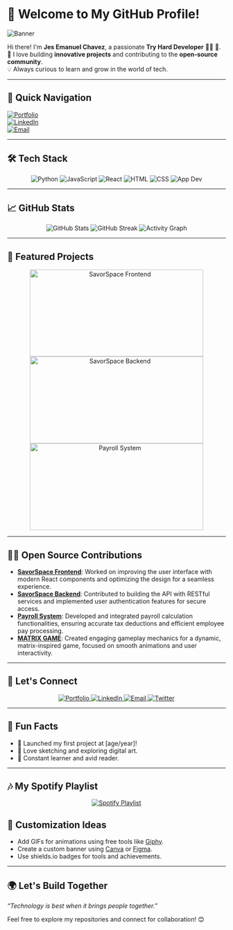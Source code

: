 # 🌟 Welcome to My GitHub Profile!

![Banner](https://64.media.tumblr.com/f6753c4537c395a5305d5e8b872a35bc/c2332f2c10cafb94-1c/s1280x1920/0f86834b55e59e62707ca253f8d6d212df1f1af9.jpg)

Hi there! I'm **Jes Emanuel Chavez**, a passionate **Try Hard Developer** 👨‍💻 🚀.  
🌱 I love building **innovative projects** and contributing to the **open-source community**.  
💡 Always curious to learn and grow in the world of tech.  

---

## 📌 **Quick Navigation**
[![Portfolio](https://img.shields.io/badge/Portfolio-Visit-blue?style=for-the-badge&logo=google-chrome)](#)  
[![LinkedIn](https://img.shields.io/badge/LinkedIn-Connect-blue?style=for-the-badge&logo=linkedin)](https://www.linkedin.com/in/jes-emanuel-chavez-b8ab0a342/)  
[![Email](https://img.shields.io/badge/Email-Send-blue?style=for-the-badge&logo=gmail)](mailto:chavezjes71@example.com)

---

## 🛠️ **Tech Stack**

<div align="center">
  <img src="https://img.shields.io/badge/Code-Python-3776AB?style=for-the-badge&logo=python&logoColor=white" alt="Python"/>
  <img src="https://img.shields.io/badge/Code-JavaScript-F7DF1E?style=for-the-badge&logo=javascript&logoColor=black" alt="JavaScript"/>
  <img src="https://img.shields.io/badge/Framework-React-61DAFB?style=for-the-badge&logo=react&logoColor=black" alt="React"/>
  <img src="https://img.shields.io/badge/Code-HTML-E34F26?style=for-the-badge&logo=html5&logoColor=white" alt="HTML"/>
  <img src="https://img.shields.io/badge/Code-CSS-1572B6?style=for-the-badge&logo=css3&logoColor=white" alt="CSS"/>
  <img src="https://img.shields.io/badge/Tools-App_Dev-4CAF50?style=for-the-badge&logo=appveyor&logoColor=white" alt="App Dev"/>
</div>


---

## 📈 **GitHub Stats**
<div align="center">
  <img src="https://github-readme-stats.vercel.app/api?username=Cappi-dev&show_icons=true&theme=radical" alt="GitHub Stats" />
  <img src="https://github-readme-streak-stats.herokuapp.com/?user=Cappi-dev&theme=radical" alt="GitHub Streak" />
  <img src="https://github-readme-activity-graph.cyclic.app/graph?username=Cappi-dev&theme=react-dark" alt="Activity Graph" />
</div>




---

## 🚀 **Featured Projects**
<div align="center">
  <a href="https://github.com/karl2522/SavorSpace-Frontend">
    <img src="https://i.pinimg.com/736x/8b/db/51/8bdb51ecf2f4c7d9a225a14b11a9d4dc.jpg?text=SavorSpace+Frontend" alt="SavorSpace Frontend" width="400" height="200" />
  </a>
  <a href="https://github.com/karl2522/SavorSpace-Backend">
    <img src="https://i.pinimg.com/736x/af/3a/74/af3a741c07d2cfb96176a2f11470d25f.jpg?text=SavorSpace+Backend" alt="SavorSpace Backend" width="400" height="200" />
  </a>
  <a href="https://github.com/Cappi-dev/Payroll_System">
    <img src="https://i.pinimg.com/736x/a7/02/c2/a702c2ee276e68e95dc53a08f4ddfe17.jpg?text=Payroll+System" alt="Payroll System" width="400" height="200" />
  </a>
</div>


---

## 🧑‍💻 **Open Source Contributions**
- **[SavorSpace Frontend](https://github.com/karl2522/SavorSpace-Frontend)**: Worked on improving the user interface with modern React components and optimizing the design for a seamless experience.  
- **[SavorSpace Backend](https://github.com/karl2522/SavorSpace-Backend)**: Contributed to building the API with RESTful services and implemented user authentication features for secure access.  
- **[Payroll System](https://github.com/Cappi-dev/Payroll_System)**: Developed and integrated payroll calculation functionalities, ensuring accurate tax deductions and efficient employee pay processing.  
- **[MATRIX GAME](https://github.com/Cappi-dev/MATRIX-GAME)**: Created engaging gameplay mechanics for a dynamic, matrix-inspired game, focused on smooth animations and user interactivity.  

---

## 🎯 **Let's Connect**
<div align="center">
  <a href="https://yourportfolio.com">
    <img src="https://img.shields.io/badge/Portfolio-Visit-orange?style=for-the-badge&logo=google-chrome&logoColor=white" alt="Portfolio" />
  </a>
  <a href="https://linkedin.com/in/yourprofile">
    <img src="https://img.shields.io/badge/LinkedIn-Connect-blue?style=for-the-badge&logo=linkedin&logoColor=white" alt="LinkedIn" />
  </a>
  <a href="mailto:youremail@example.com">
    <img src="https://img.shields.io/badge/Email-Contact-red?style=for-the-badge&logo=gmail&logoColor=white" alt="Email" />
  </a>
  <a href="https://twitter.com/yourprofile">
    <img src="https://img.shields.io/badge/Twitter-Follow-blue?style=for-the-badge&logo=twitter&logoColor=white" alt="Twitter" />
  </a>
</div>

---

## 💬 **Fun Facts**
- 🚀 Launched my first project at [age/year]!  
- 🎨 Love sketching and exploring digital art.  
- 🌱 Constant learner and avid reader.

---
## 🎶 **My Spotify Playlist**
<div align="center">
  <a href="https://open.spotify.com/playlist/1pAi9UkQMFyPMYFA0jPgae?si=3dfc0373d4a54fed" target="_blank">
    <img src="https://img.shields.io/badge/Spotify-Listen-green?style=for-the-badge&logo=spotify&logoColor=white" alt="Spotify Playlist" />
  </a>
</div>


## 🎨 **Customization Ideas**
- Add GIFs for animations using free tools like [Giphy](https://giphy.com/).  
- Create a custom banner using [Canva](https://www.canva.com/) or [Figma](https://www.figma.com/).  
- Use shields.io badges for tools and achievements.  

---

## 🌍 **Let's Build Together**
_“Technology is best when it brings people together.”_

Feel free to explore my repositories and connect for collaboration! 😊  
